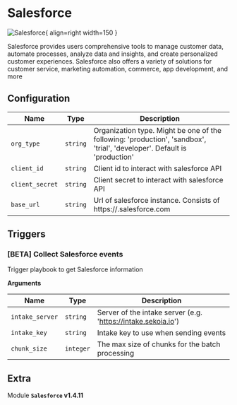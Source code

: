 # Salesforce

![Salesforce](/assets/playbooks/library/salesforce.png){ align=right width=150 }

Salesforce provides users comprehensive tools to manage customer data, automate processes, analyze data and insights, and create personalized customer experiences. Salesforce also offers a variety of solutions for customer service, marketing automation, commerce, app development, and more

## Configuration

| Name      |  Type   |  Description  |
| --------- | ------- | --------------------------- |
| `org_type` | `string` | Organization type. Might be one of the following: 'production', 'sandbox', 'trial', 'developer'. Default is 'production' |
| `client_id` | `string` | Client id to interact with salesforce API |
| `client_secret` | `string` | Client secret to interact with salesforce API |
| `base_url` | `string` | Url of salesforce instance. Consists of https://<instance>.salesforce.com |

## Triggers

### [BETA] Collect Salesforce events

Trigger playbook to get Salesforce information

**Arguments**

| Name      |  Type   |  Description  |
| --------- | ------- | --------------------------- |
| `intake_server` | `string` | Server of the intake server (e.g. 'https://intake.sekoia.io') |
| `intake_key` | `string` | Intake key to use when sending events |
| `chunk_size` | `integer` | The max size of chunks for the batch processing |


## Extra

Module **`Salesforce` v1.4.11**